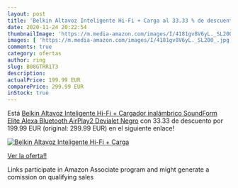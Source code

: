 ```yaml
---
layout: post
title: 'Belkin Altavoz Inteligente Hi-Fi + Carga al 33.33 % de descuento'
date: 2020-11-24 20:22:54
thumbnailImage: 'https://m.media-amazon.com/images/I/4181gv8V6yL._SL200_.jpg'
images: [ 'https://m.media-amazon.com/images/I/4181gv8V6yL._SL200_.jpg' ]
comments: true
category: ofertas
author: ring
slug: B08GTRR1T3
description:
actualPrice: 199.99 EUR
comparePrice: 299.99 EUR
inStock: true
---
```


Está [Belkin Altavoz Inteligente Hi-Fi + Cargador inalámbrico SoundForm Elite  Alexa  Bluetooth  AirPlay2  Devialet   Negro](https://www.amazon.es/dp/B08GTRR1T3/?tag=tolees-21) con 33.33 de descuento por 199.99 EUR (original: 299.99 EUR) en el siguiente enlace!

[![Belkin Altavoz Inteligente Hi-Fi + Carga](https://m.media-amazon.com/images/I/4181gv8V6yL._SL200_.jpg)](https://www.amazon.es/dp/B08GTRR1T3/?tag=tolees-21)

[Ver la oferta!!](https://www.amazon.es/dp/B08GTRR1T3/?tag=tolees-21)

Links participate in Amazon Associate program and might generate a comission on qualifying sales


